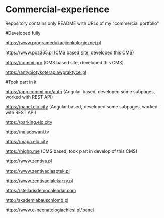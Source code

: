 # Commercial-experience
Repository contains only README with URLs of my "commercial portfolio"

#Developed fully 

https://www.programedukacjionkologicznej.pl

https://www.poz365.pl (CMS based site, developed this CMS)

https://commi.pro (CMS based site, developed this CMS)

https://antybiotykoterapiawpraktyce.pl

#Took part in it

https://app.commi.pro/auth (Angular based, developed some subpages, worked with REST API)

https://panel.elo.city (Angular based, developed some subpages, worked with REST API)

https://parking.elo.city

https://naladowani.tv 

https://mapa.elo.city

https://highp.me (CMS based, took part in develop of this CMS)

https://www.zentiva.pl

https://www.zentivadlaaptek.pl

https://www.zentivadlalekarzy.pl

https://stellarisdemocalendar.com

http://akademiabauschlomb.pl

https://www.e-neonatologiachiesi.pl/panel



